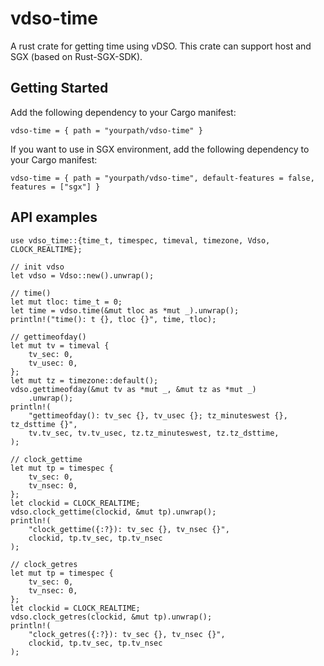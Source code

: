 # vdso-time
A rust crate for getting time using vDSO. This crate can support host and SGX (based on Rust-SGX-SDK).

## Getting Started
Add the following dependency to your Cargo manifest:

```
vdso-time = { path = "yourpath/vdso-time" }
```

If you want to use in SGX environment, add the following dependency to your Cargo manifest:

```
vdso-time = { path = "yourpath/vdso-time", default-features = false, features = ["sgx"] }
```

## API examples

```
use vdso_time::{time_t, timespec, timeval, timezone, Vdso, CLOCK_REALTIME};

// init vdso
let vdso = Vdso::new().unwrap();

// time()
let mut tloc: time_t = 0;
let time = vdso.time(&mut tloc as *mut _).unwrap();
println!("time(): t {}, tloc {}", time, tloc);

// gettimeofday()
let mut tv = timeval {
    tv_sec: 0,
    tv_usec: 0,
};
let mut tz = timezone::default();
vdso.gettimeofday(&mut tv as *mut _, &mut tz as *mut _)
    .unwrap();
println!(
    "gettimeofday(): tv_sec {}, tv_usec {}; tz_minuteswest {}, tz_dsttime {}",
    tv.tv_sec, tv.tv_usec, tz.tz_minuteswest, tz.tz_dsttime,
);

// clock_gettime
let mut tp = timespec {
    tv_sec: 0,
    tv_nsec: 0,
};
let clockid = CLOCK_REALTIME;
vdso.clock_gettime(clockid, &mut tp).unwrap();
println!(
    "clock_gettime({:?}): tv_sec {}, tv_nsec {}",
    clockid, tp.tv_sec, tp.tv_nsec
);

// clock_getres
let mut tp = timespec {
    tv_sec: 0,
    tv_nsec: 0,
};
let clockid = CLOCK_REALTIME;
vdso.clock_getres(clockid, &mut tp).unwrap();
println!(
    "clock_getres({:?}): tv_sec {}, tv_nsec {}",
    clockid, tp.tv_sec, tp.tv_nsec
);
```